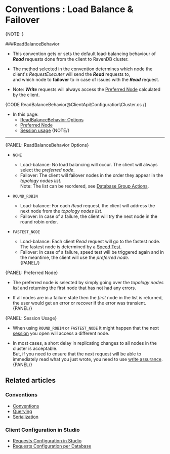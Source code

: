 ﻿# Conventions : Load Balance & Failover

{NOTE: }

###ReadBalanceBehavior

* This convention gets or sets the default load-balancing behaviour of ***Read*** requests done from the client to RavenDB cluster.  

* The method selected in the convention determines which node the client's _RequestExecuter_ will send the ***Read*** requests to,  
  and which node to **failover** to in case of issues with the ***Read*** request.  

* Note: ***Write*** requests will always access the [Preferred Node](../../client-api/configuration/load-balance-and-failover#preferred-node) calculated by the client.  

{CODE ReadBalanceBehavior@ClientApi\Configuration\Cluster.cs /}

* In this page:  
  * [ReadBalanceBehavior Options](../../client-api/configuration/load-balance-and-failover#readbalancebehavior-options)  
  * [Preferred Node](../../client-api/configuration/load-balance-and-failover#preferred-node) 
  * [Session usage](../../client-api/configuration/load-balance-and-failover#session-usage) 
{NOTE/}

---

{PANEL: ReadBalanceBehavior Options}

  * `NONE`  
    * Load-balance: No load balancing will occur. The client will always select the _preferred node_.  
    * Failover: The client will failover nodes in the order they appear in the _topology nodes list_.  
      Note: The list can be reordered, see [Database Group Actions](../../studio/database/settings/manage-database-group#database-group-topology---actions).  

  * `ROUND_ROBIN`  
    * Load-balance: For each _Read_ request, the client will address the next node from the _topology nodes list_.  
    * Failover: In case of a failure, the client will try the next node in the round robin order. 

  * `FASTEST_NODE`  
    * Load-balance: Each client _Read_ request will go to the fastest node.  
      The fastest node is determined by a [Speed Test](../../client-api/cluster/speed-test).  
    * Failover: In case of a failure, speed test will be triggered again and in the meantime, the client will use the _preferred node_.  
{PANEL/}

{PANEL: Preferred Node}

* The preferred node is selected by simply going over the _topology nodes list_ and returning the first node that has not had any errors.  

* If all nodes are in a failure state then the _first_ node in the list is returned, the user would get an error or recover if the error was transient.  
{PANEL/}

{PANEL: Session Usage}

* When using `ROUND_ROBIN` or `FASTEST_NODE` it might happen that the next [session](../../client-api/session/opening-a-session) you open will access a different node.  

* In most cases, a short delay in replicating changes to all nodes in the cluster is acceptable.  
  But, if you need to ensure that the next request will be able to immediately read what you just wrote, 
  you need to use [write assurance](../../client-api/session/saving-changes#waiting-for-replication---write-assurance).  
{PANEL/}

## Related articles

### Conventions

- [Conventions](../../client-api/configuration/conventions)
- [Querying](../../client-api/configuration/querying)
- [Serialization](../../client-api/configuration/serialization)

### Client Configuration in Studio

- [Requests Configuration in Studio](../../studio/server/client-configuration)
- [Requests Configuration per Database](../../studio/database/settings/client-configuration-per-database)
